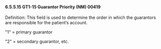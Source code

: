 #### 6.5.5.15 GT1-15 Guarantor Priority (NM) 00419

Definition: This field is used to determine the order in which the guarantors are responsible for the patient’s account.

"1" = primary guarantor

"2" = secondary guarantor, etc.
